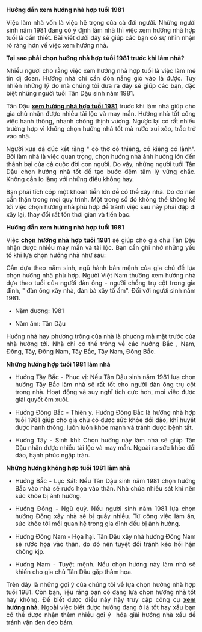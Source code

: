 <p dir="ltr" style="text-align: justify;"><span style="font-size:16px"><strong>Hướng dẫn xem hướng nhà hợp tuổi 1981</strong></span></p>

<p dir="ltr" style="text-align: justify;"><span style="font-size:16px">Việc làm nhà vốn là việc hệ trọng của cả đời người. Những người sinh năm 1981 đang có ý định làm nhà thì việc xem hướng nhà hợp tuổi là cần thiết. Bài viết dưới đây sẽ giúp các bạn có sự nhìn nhận rõ ràng hơn về việc xem hướng nhà.</span></p>

<p dir="ltr" style="text-align: justify;"><span style="font-size:16px"><strong>Tại sao phải chọn hướng nhà hợp tuổi 1981 trước khi làm nhà? </strong></span></p>

<p dir="ltr" style="text-align: justify;"><span style="font-size:16px">Nhiều người cho rằng việc xem hướng nhà hợp tuổi là việc làm mê tín dị đoan. Hướng nhà chỉ cần đón nắng gió vào là được. Tuy nhiên những lý do mà chúng tôi đưa ra đây sẽ giúp các bạn, đặc biệt những người tuổi Tân Dậu sinh năm 1981.</span></p>

<p dir="ltr" style="text-align: justify;"><span style="font-size:16px">Tân Dậu <strong><a href="http://phongthuyso.vn/huong-nha-tuoi-tan-dau.html">xem hướng nhà hợp tuổi 1981</a></strong> trước khi làm nhà giúp cho gia chủ nhận được nhiều tài lộc và may mắn. Hướng nhà tốt công việc hanh thông, nhanh chóng thịnh vượng. Ngược lại có rất nhiều trường hợp vì không chọn hướng nhà tốt mà rước xui xẻo, trắc trở vào nhà. </span></p>

<p dir="ltr" style="text-align: justify;"><span style="font-size:16px">Người xưa đã đúc kết rằng &quot; có thờ có thiêng, có kiêng có lành&quot;. Bởi làm nhà là việc quan trọng, chọn hướng nhà ảnh hưởng lớn đến thành bại của cả cuộc đời con người. Do vậy, những người tuổi Tân Dậu chọn hướng nhà tốt để tạo bước đệm tâm lý vững chắc. Không cần lo lắng với những điều không hay. </span></p>

<p dir="ltr" style="text-align: justify;"><span style="font-size:16px">Bạn phải tích cóp một khoản tiền lớn để có thể xây nhà. Do đó nên cẩn thận trong mọi quy trình. Một trong số đó không thể không kể tới việc chọn hướng nhà phù hợp để tránh việc sau này phải đập đi xây lại, thay đổi rất tốn thời gian và tiền bạc.</span></p>

<p dir="ltr" style="text-align: justify;"><strong><span style="font-size:16px">Hướng dẫn xem hướng nhà hợp tuổi 1981</span></strong></p>

<p dir="ltr" style="text-align: justify;"><span style="font-size:16px">Việc <strong><a href="https://www.slideshare.net/simphongthuy/chim-nghim-tui-tn-du-hp-hng-nh-no-nht">chọn hướng nhà hợp tuổi 1981</a></strong> sẽ giúp cho gia chủ Tân Dậu nhận được nhiều may mắn và tài lộc. Bạn cần ghi nhớ những yếu tố khi lựa chọn hướng nhà như sau:</span></p>

<p dir="ltr" style="text-align: justify;"><span style="font-size:16px">Cần dựa theo năm sinh, ngũ hành bản mệnh của gia chủ để lựa chọn hướng nhà phù hợp. Người Việt Nam thường xem hướng nhà dựa theo tuổi của người đàn ông - người chồng trụ cột trong gia đình, &quot; đàn ông xây nhà, đàn bà xây tổ ấm&quot;. Đối với người sinh năm 1981. </span></p>

<ul>
	<li dir="ltr">
	<p dir="ltr" style="text-align: justify;"><span style="font-size:16px">Năm dương: 1981</span></p>
	</li>
	<li dir="ltr">
	<p dir="ltr" style="text-align: justify;"><span style="font-size:16px">Năm âm: Tân Dậu</span></p>
	</li>
</ul>

<p dir="ltr" style="text-align: justify;"><span style="font-size:16px">Hướng nhà hay phương trông của nhà là phương mà mặt trước của nhà hướng tới. Nhà chỉ có thể trông về các hướng Bắc , Nam, Đông, Tây, Đông Nam, Tây Bắc, Tây Nam, Đông Bắc.</span></p>

<p dir="ltr" style="text-align: justify;"><span style="font-size:16px"><strong>Những hướng hợp tuổi 1981 làm nhà</strong></span></p>

<ul>
	<li dir="ltr">
	<p dir="ltr" style="text-align: justify;"><span style="font-size:16px">Hướng Tây Bắc - Phục vị: Nếu Tân Dậu sinh năm 1981 lựa chọn hướng Tây Bắc làm nhà sẽ rất tốt cho người đàn ông trụ cột trong nhà. Hoạt động và suy nghĩ tích cực hơn, mọi việc được giải quyết êm xuôi. </span></p>
	</li>
	<li dir="ltr">
	<p dir="ltr" style="text-align: justify;"><span style="font-size:16px">Hướng Đông Bắc - Thiên y. Hướng Đông Bắc là hướng nhà hợp tuổi 1981 giúp cho gia chủ có được sức khỏe dồi dào, khí huyết được hanh thông, luôn luôn khỏe mạnh và tránh được bệnh tất.</span></p>
	</li>
	<li dir="ltr">
	<p dir="ltr" style="text-align: justify;"><span style="font-size:16px">Hướng Tây - Sinh khí: Chọn hướng này làm nhà sẽ giúp Tân Dậu nhận được nhiều tài lộc và may mắn. Ngoài ra sức khỏe dồi dào, hạnh phúc ngập tràn.</span></p>
	</li>
</ul>

<p dir="ltr" style="text-align: justify;"><span style="font-size:16px"><strong>Những hướng không hợp tuổi 1981 làm nhà </strong></span></p>

<ul>
	<li dir="ltr">
	<p dir="ltr" style="text-align: justify;"><span style="font-size:16px">Hướng Bắc - Lục Sát: Nếu Tân Dậu sinh năm 1981 chọn hướng Bắc vào nhà sẽ rước họa vào thân. Nhà chứa nhiều sát khí nên sức khỏe bị ảnh hưởng. </span></p>
	</li>
	<li dir="ltr">
	<p dir="ltr" style="text-align: justify;"><span style="font-size:16px">Hướng Đông - Ngũ quỷ. Nếu người sinh năm 1981 lựa chọn hướng Đông xây nhà sẽ bị quấy nhiễu. Từ công việc làm ăn, sức khỏe tới mối quan hệ trong gia đình đều bị ảnh hưởng.</span></p>
	</li>
	<li dir="ltr">
	<p dir="ltr" style="text-align: justify;"><span style="font-size:16px">Hướng Đông Nam - Họa hại. Tân Dậu xây nhà hướng Đông Nam sẽ rước họa vào thân, do đó nên tuyệt đối tránh kẻo hối hận không kịp. </span></p>
	</li>
	<li dir="ltr">
	<p dir="ltr" style="text-align: justify;"><span style="font-size:16px">Hướng Nam - Tuyệt mệnh. Nếu chọn hướng này làm nhà sẽ khiến cho gia chủ Tân Dậu gặp thảm họa.</span></p>
	</li>
</ul>

<p dir="ltr" style="text-align: justify;"><span style="font-size:16px">Trên đây là những gợi ý của chúng tôi về lựa chọn hướng nhà hợp tuổi 1981. Còn bạn, liệu rằng bạn có đang lựa chọn hướng nhà tốt hay không. Để biết được điều này hãy truy cập công cụ <strong><a href="https://phongthuyso.vn/xem-huong-nha.html">xem hướng nhà</a></strong>. Ngoài việc biết được hướng đang ở là tốt hay xấu bạn có thể được nhận thêm nhiều gợi ý &nbsp;hóa giải hướng nhà xấu để tránh vận đen đeo bám.</span></p>

<div style="text-align: justify;">&nbsp;</div>
